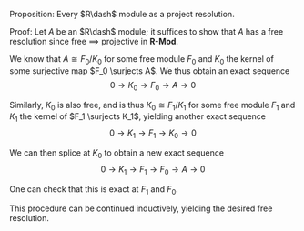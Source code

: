 Proposition: Every $R\dash$ module as a project resolution.

Proof: Let $A$ be an $R\dash$ module; it suffices to show that $A$ has a free resolution since free $\implies$ projective in $\textbf{R-Mod}$.

We know that $A \cong F_0/K_0$ for some free module $F_0$ and $K_0$ the kernel of some surjective map $F_0 \surjects A$. We thus obtain an exact sequence
$$
0 \to K_0 \to F_0 \to A \to 0
$$

Similarly, $K_0$ is also free, and is thus $K_0 \cong F_1 / K_1$ for some free module $F_1$ and $K_1$ the kernel of $F_1 \surjects K_1$, yielding another exact sequence
$$
0 \to K_1 \to F_1 \to K_0 \to 0
$$

We can then splice at $K_0$ to obtain a new exact sequence
$$
0 \to K_1 \to F_1 \to F_0 \to A \to 0
$$

One can check that this is exact at $F_1$ and $F_0$.

This procedure can be continued inductively, yielding the desired free resolution.
